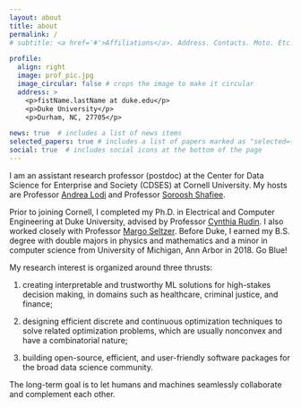 ```yaml
---
layout: about
title: about
permalink: /
# subtitle: <a href='#'>Affiliations</a>. Address. Contacts. Moto. Etc.

profile:
  align: right
  image: prof_pic.jpg
  image_circular: false # crops the image to make it circular
  address: >
    <p>fistName.lastName at duke.edu</p> 
    <p>Duke University</p>
    <p>Durham, NC, 27705</p>

news: true  # includes a list of news items
selected_papers: true # includes a list of papers marked as "selected={true}"
social: true  # includes social icons at the bottom of the page
---
```


I am an assistant research professor (postdoc) at the Center for Data Science for Enterprise and Society (CDSES) at Cornell University.
My hosts are Professor [Andrea Lodi](https://tech.cornell.edu/people/andrea-lodi/) and Professor [Soroosh Shafiee](https://sorooshafiee.github.io/).

Prior to joining Cornell, I completed my Ph.D. in Electrical and Computer Engineering at Duke University, advised by Professor [Cynthia Rudin](https://users.cs.duke.edu/~cynthia/).
I also worked closely with Professor [Margo Seltzer](https://www.seltzer.com/margo/).
Before Duke, I earned my B.S. degree with double majors in physics and mathematics and a minor in computer science from University of Michigan, Ann Arbor in 2018. Go Blue!


<!-- My main research interest is in interpretable machine learning. My goal is to create simple and sparse models that can fit into the palm of a person's hand but still give accurate predictions. Simple models help us reveal the underyling data pattern and allow people with less technical background to engage in the data science process by bringing with their domain knowledge.-->

My research interest is organized around three thrusts:

  1) creating interpretable and trustworthy ML solutions for high-stakes decision making, in domains such as healthcare, criminal justice, and finance;

  2) designing efficient discrete and continuous optimization techniques to solve related optimization problems, which are usually nonconvex and have a combinatorial nature;

  3) building open-source, efficient, and user-friendly software packages for the broad data science community.

The long-term goal is to let humans and machines seamlessly collaborate and complement each other. 

<!-- Write your biography here. Tell the world about yourself. Link to your favorite [subreddit](http://reddit.com). You can put a picture in, too. The code is already in, just name your picture `prof_pic.jpg` and put it in the `img/` folder. -->

<!-- Put your address / P.O. box / other info right below your picture. You can also disable any these elements by editing `profile` property of the YAML header of your `_pages/about.md`. Edit `_bibliography/papers.bib` and Jekyll will render your [publications page](/al-folio/publications/) automatically. -->

<!-- Link to your social media connections, too. This theme is set up to use [Font Awesome icons](http://fortawesome.github.io/Font-Awesome/) and [Academicons](https://jpswalsh.github.io/academicons/), like the ones below. Add your Facebook, Twitter, LinkedIn, Google Scholar, or just disable all of them. -->

